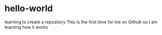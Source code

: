 # hello-world
learning to create a repository
This is the first time for me on Github so I am learning how it works
